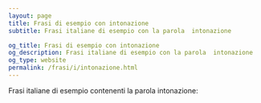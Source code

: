 ```yaml
---
layout: page
title: Frasi di esempio con intonazione 
subtitle: Frasi italiane di esempio con la parola  intonazione

og_title: Frasi di esempio con intonazione 
og_description: Frasi italiane di esempio con la parola  intonazione
og_type: website
permalink: /frasi/i/intonazione.html
---
```


Frasi italiane di esempio contenenti la parola intonazione:


